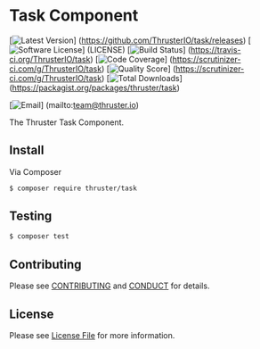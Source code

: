# Task Component

[![Latest Version](https://img.shields.io/github/release/ThrusterIO/task.svg?style=flat-square)]
(https://github.com/ThrusterIO/task/releases)
[![Software License](https://img.shields.io/badge/license-MIT-brightgreen.svg?style=flat-square)]
(LICENSE)
[![Build Status](https://img.shields.io/travis/ThrusterIO/task.svg?style=flat-square)]
(https://travis-ci.org/ThrusterIO/task)
[![Code Coverage](https://img.shields.io/scrutinizer/coverage/g/ThrusterIO/task.svg?style=flat-square)]
(https://scrutinizer-ci.com/g/ThrusterIO/task)
[![Quality Score](https://img.shields.io/scrutinizer/g/ThrusterIO/task.svg?style=flat-square)]
(https://scrutinizer-ci.com/g/ThrusterIO/task)
[![Total Downloads](https://img.shields.io/packagist/dt/thruster/task.svg?style=flat-square)]
(https://packagist.org/packages/thruster/task)

[![Email](https://img.shields.io/badge/email-team@thruster.io-blue.svg?style=flat-square)]
(mailto:team@thruster.io)

The Thruster Task Component.


## Install

Via Composer

``` bash
$ composer require thruster/task
```


## Testing

``` bash
$ composer test
```


## Contributing

Please see [CONTRIBUTING](CONTRIBUTING.md) and [CONDUCT](CONDUCT.md) for details.


## License

Please see [License File](LICENSE) for more information.
